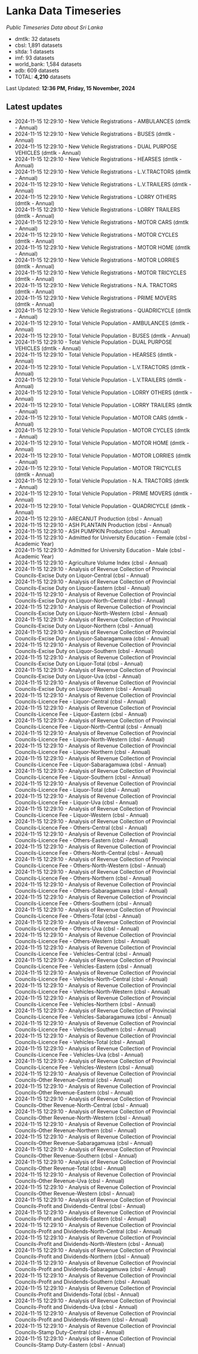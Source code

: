 # Lanka Data Timeseries
*Public Timeseries Data about Sri Lanka*

* dmtlk: 32 datasets
* cbsl: 1,891 datasets
* sltda: 1 datasets
* imf: 93 datasets
* world_bank: 1,584 datasets
* adb: 609 datasets
* TOTAL: **4,210** datasets

Last Updated: **12:36 PM, Friday, 15 November, 2024**

## Latest updates

* 2024-11-15 12:29:10 - New Vehicle Registrations - AMBULANCES (dmtlk - Annual)
* 2024-11-15 12:29:10 - New Vehicle Registrations - BUSES (dmtlk - Annual)
* 2024-11-15 12:29:10 - New Vehicle Registrations - DUAL PURPOSE VEHICLES (dmtlk - Annual)
* 2024-11-15 12:29:10 - New Vehicle Registrations - HEARSES (dmtlk - Annual)
* 2024-11-15 12:29:10 - New Vehicle Registrations - L.V.TRACTORS (dmtlk - Annual)
* 2024-11-15 12:29:10 - New Vehicle Registrations - L.V.TRAILERS (dmtlk - Annual)
* 2024-11-15 12:29:10 - New Vehicle Registrations - LORRY OTHERS (dmtlk - Annual)
* 2024-11-15 12:29:10 - New Vehicle Registrations - LORRY TRAILERS (dmtlk - Annual)
* 2024-11-15 12:29:10 - New Vehicle Registrations - MOTOR CARS (dmtlk - Annual)
* 2024-11-15 12:29:10 - New Vehicle Registrations - MOTOR CYCLES (dmtlk - Annual)
* 2024-11-15 12:29:10 - New Vehicle Registrations - MOTOR HOME (dmtlk - Annual)
* 2024-11-15 12:29:10 - New Vehicle Registrations - MOTOR LORRIES (dmtlk - Annual)
* 2024-11-15 12:29:10 - New Vehicle Registrations - MOTOR TRICYCLES (dmtlk - Annual)
* 2024-11-15 12:29:10 - New Vehicle Registrations - N.A. TRACTORS (dmtlk - Annual)
* 2024-11-15 12:29:10 - New Vehicle Registrations - PRIME MOVERS (dmtlk - Annual)
* 2024-11-15 12:29:10 - New Vehicle Registrations - QUADRICYCLE (dmtlk - Annual)
* 2024-11-15 12:29:10 - Total Vehicle Population - AMBULANCES (dmtlk - Annual)
* 2024-11-15 12:29:10 - Total Vehicle Population - BUSES (dmtlk - Annual)
* 2024-11-15 12:29:10 - Total Vehicle Population - DUAL PURPOSE VEHICLES (dmtlk - Annual)
* 2024-11-15 12:29:10 - Total Vehicle Population - HEARSES (dmtlk - Annual)
* 2024-11-15 12:29:10 - Total Vehicle Population - L.V.TRACTORS (dmtlk - Annual)
* 2024-11-15 12:29:10 - Total Vehicle Population - L.V.TRAILERS (dmtlk - Annual)
* 2024-11-15 12:29:10 - Total Vehicle Population - LORRY OTHERS (dmtlk - Annual)
* 2024-11-15 12:29:10 - Total Vehicle Population - LORRY TRAILERS (dmtlk - Annual)
* 2024-11-15 12:29:10 - Total Vehicle Population - MOTOR CARS (dmtlk - Annual)
* 2024-11-15 12:29:10 - Total Vehicle Population - MOTOR CYCLES (dmtlk - Annual)
* 2024-11-15 12:29:10 - Total Vehicle Population - MOTOR HOME (dmtlk - Annual)
* 2024-11-15 12:29:10 - Total Vehicle Population - MOTOR LORRIES (dmtlk - Annual)
* 2024-11-15 12:29:10 - Total Vehicle Population - MOTOR TRICYCLES (dmtlk - Annual)
* 2024-11-15 12:29:10 - Total Vehicle Population - N.A. TRACTORS (dmtlk - Annual)
* 2024-11-15 12:29:10 - Total Vehicle Population - PRIME MOVERS (dmtlk - Annual)
* 2024-11-15 12:29:10 - Total Vehicle Population - QUADRICYCLE (dmtlk - Annual)
* 2024-11-15 12:29:10 - ARECANUT Production (cbsl - Annual)
* 2024-11-15 12:29:10 - ASH PLANTAIN Production (cbsl - Annual)
* 2024-11-15 12:29:10 - ASH PUMPKIN Production (cbsl - Annual)
* 2024-11-15 12:29:10 - Admitted for University Education - Female (cbsl - Academic Year)
* 2024-11-15 12:29:10 - Admitted for University Education - Male (cbsl - Academic Year)
* 2024-11-15 12:29:10 - Agriculture Volume Index (cbsl - Annual)
* 2024-11-15 12:29:10 - Analysis of Revenue Collection of Provincial Councils-Excise Duty on Liquor-Central (cbsl - Annual)
* 2024-11-15 12:29:10 - Analysis of Revenue Collection of Provincial Councils-Excise Duty on Liquor-Eastern (cbsl - Annual)
* 2024-11-15 12:29:10 - Analysis of Revenue Collection of Provincial Councils-Excise Duty on Liquor-North-Central (cbsl - Annual)
* 2024-11-15 12:29:10 - Analysis of Revenue Collection of Provincial Councils-Excise Duty on Liquor-North-Western (cbsl - Annual)
* 2024-11-15 12:29:10 - Analysis of Revenue Collection of Provincial Councils-Excise Duty on Liquor-Northern (cbsl - Annual)
* 2024-11-15 12:29:10 - Analysis of Revenue Collection of Provincial Councils-Excise Duty on Liquor-Sabaragamuwa (cbsl - Annual)
* 2024-11-15 12:29:10 - Analysis of Revenue Collection of Provincial Councils-Excise Duty on Liquor-Southern (cbsl - Annual)
* 2024-11-15 12:29:10 - Analysis of Revenue Collection of Provincial Councils-Excise Duty on Liquor-Total (cbsl - Annual)
* 2024-11-15 12:29:10 - Analysis of Revenue Collection of Provincial Councils-Excise Duty on Liquor-Uva (cbsl - Annual)
* 2024-11-15 12:29:10 - Analysis of Revenue Collection of Provincial Councils-Excise Duty on Liquor-Western (cbsl - Annual)
* 2024-11-15 12:29:10 - Analysis of Revenue Collection of Provincial Councils-Licence Fee - Liquor-Central (cbsl - Annual)
* 2024-11-15 12:29:10 - Analysis of Revenue Collection of Provincial Councils-Licence Fee - Liquor-Eastern (cbsl - Annual)
* 2024-11-15 12:29:10 - Analysis of Revenue Collection of Provincial Councils-Licence Fee - Liquor-North-Central (cbsl - Annual)
* 2024-11-15 12:29:10 - Analysis of Revenue Collection of Provincial Councils-Licence Fee - Liquor-North-Western (cbsl - Annual)
* 2024-11-15 12:29:10 - Analysis of Revenue Collection of Provincial Councils-Licence Fee - Liquor-Northern (cbsl - Annual)
* 2024-11-15 12:29:10 - Analysis of Revenue Collection of Provincial Councils-Licence Fee - Liquor-Sabaragamuwa (cbsl - Annual)
* 2024-11-15 12:29:10 - Analysis of Revenue Collection of Provincial Councils-Licence Fee - Liquor-Southern (cbsl - Annual)
* 2024-11-15 12:29:10 - Analysis of Revenue Collection of Provincial Councils-Licence Fee - Liquor-Total (cbsl - Annual)
* 2024-11-15 12:29:10 - Analysis of Revenue Collection of Provincial Councils-Licence Fee - Liquor-Uva (cbsl - Annual)
* 2024-11-15 12:29:10 - Analysis of Revenue Collection of Provincial Councils-Licence Fee - Liquor-Western (cbsl - Annual)
* 2024-11-15 12:29:10 - Analysis of Revenue Collection of Provincial Councils-Licence Fee - Others-Central (cbsl - Annual)
* 2024-11-15 12:29:10 - Analysis of Revenue Collection of Provincial Councils-Licence Fee - Others-Eastern (cbsl - Annual)
* 2024-11-15 12:29:10 - Analysis of Revenue Collection of Provincial Councils-Licence Fee - Others-North-Central (cbsl - Annual)
* 2024-11-15 12:29:10 - Analysis of Revenue Collection of Provincial Councils-Licence Fee - Others-North-Western (cbsl - Annual)
* 2024-11-15 12:29:10 - Analysis of Revenue Collection of Provincial Councils-Licence Fee - Others-Northern (cbsl - Annual)
* 2024-11-15 12:29:10 - Analysis of Revenue Collection of Provincial Councils-Licence Fee - Others-Sabaragamuwa (cbsl - Annual)
* 2024-11-15 12:29:10 - Analysis of Revenue Collection of Provincial Councils-Licence Fee - Others-Southern (cbsl - Annual)
* 2024-11-15 12:29:10 - Analysis of Revenue Collection of Provincial Councils-Licence Fee - Others-Total (cbsl - Annual)
* 2024-11-15 12:29:10 - Analysis of Revenue Collection of Provincial Councils-Licence Fee - Others-Uva (cbsl - Annual)
* 2024-11-15 12:29:10 - Analysis of Revenue Collection of Provincial Councils-Licence Fee - Others-Western (cbsl - Annual)
* 2024-11-15 12:29:10 - Analysis of Revenue Collection of Provincial Councils-Licence Fee - Vehicles-Central (cbsl - Annual)
* 2024-11-15 12:29:10 - Analysis of Revenue Collection of Provincial Councils-Licence Fee - Vehicles-Eastern (cbsl - Annual)
* 2024-11-15 12:29:10 - Analysis of Revenue Collection of Provincial Councils-Licence Fee - Vehicles-North-Central (cbsl - Annual)
* 2024-11-15 12:29:10 - Analysis of Revenue Collection of Provincial Councils-Licence Fee - Vehicles-North-Western (cbsl - Annual)
* 2024-11-15 12:29:10 - Analysis of Revenue Collection of Provincial Councils-Licence Fee - Vehicles-Northern (cbsl - Annual)
* 2024-11-15 12:29:10 - Analysis of Revenue Collection of Provincial Councils-Licence Fee - Vehicles-Sabaragamuwa (cbsl - Annual)
* 2024-11-15 12:29:10 - Analysis of Revenue Collection of Provincial Councils-Licence Fee - Vehicles-Southern (cbsl - Annual)
* 2024-11-15 12:29:10 - Analysis of Revenue Collection of Provincial Councils-Licence Fee - Vehicles-Total (cbsl - Annual)
* 2024-11-15 12:29:10 - Analysis of Revenue Collection of Provincial Councils-Licence Fee - Vehicles-Uva (cbsl - Annual)
* 2024-11-15 12:29:10 - Analysis of Revenue Collection of Provincial Councils-Licence Fee - Vehicles-Western (cbsl - Annual)
* 2024-11-15 12:29:10 - Analysis of Revenue Collection of Provincial Councils-Other Revenue-Central (cbsl - Annual)
* 2024-11-15 12:29:10 - Analysis of Revenue Collection of Provincial Councils-Other Revenue-Eastern (cbsl - Annual)
* 2024-11-15 12:29:10 - Analysis of Revenue Collection of Provincial Councils-Other Revenue-North-Central (cbsl - Annual)
* 2024-11-15 12:29:10 - Analysis of Revenue Collection of Provincial Councils-Other Revenue-North-Western (cbsl - Annual)
* 2024-11-15 12:29:10 - Analysis of Revenue Collection of Provincial Councils-Other Revenue-Northern (cbsl - Annual)
* 2024-11-15 12:29:10 - Analysis of Revenue Collection of Provincial Councils-Other Revenue-Sabaragamuwa (cbsl - Annual)
* 2024-11-15 12:29:10 - Analysis of Revenue Collection of Provincial Councils-Other Revenue-Southern (cbsl - Annual)
* 2024-11-15 12:29:10 - Analysis of Revenue Collection of Provincial Councils-Other Revenue-Total (cbsl - Annual)
* 2024-11-15 12:29:10 - Analysis of Revenue Collection of Provincial Councils-Other Revenue-Uva (cbsl - Annual)
* 2024-11-15 12:29:10 - Analysis of Revenue Collection of Provincial Councils-Other Revenue-Western (cbsl - Annual)
* 2024-11-15 12:29:10 - Analysis of Revenue Collection of Provincial Councils-Profit and Dividends-Central (cbsl - Annual)
* 2024-11-15 12:29:10 - Analysis of Revenue Collection of Provincial Councils-Profit and Dividends-Eastern (cbsl - Annual)
* 2024-11-15 12:29:10 - Analysis of Revenue Collection of Provincial Councils-Profit and Dividends-North-Central (cbsl - Annual)
* 2024-11-15 12:29:10 - Analysis of Revenue Collection of Provincial Councils-Profit and Dividends-North-Western (cbsl - Annual)
* 2024-11-15 12:29:10 - Analysis of Revenue Collection of Provincial Councils-Profit and Dividends-Northern (cbsl - Annual)
* 2024-11-15 12:29:10 - Analysis of Revenue Collection of Provincial Councils-Profit and Dividends-Sabaragamuwa (cbsl - Annual)
* 2024-11-15 12:29:10 - Analysis of Revenue Collection of Provincial Councils-Profit and Dividends-Southern (cbsl - Annual)
* 2024-11-15 12:29:10 - Analysis of Revenue Collection of Provincial Councils-Profit and Dividends-Total (cbsl - Annual)
* 2024-11-15 12:29:10 - Analysis of Revenue Collection of Provincial Councils-Profit and Dividends-Uva (cbsl - Annual)
* 2024-11-15 12:29:10 - Analysis of Revenue Collection of Provincial Councils-Profit and Dividends-Western (cbsl - Annual)
* 2024-11-15 12:29:10 - Analysis of Revenue Collection of Provincial Councils-Stamp Duty-Central (cbsl - Annual)
* 2024-11-15 12:29:10 - Analysis of Revenue Collection of Provincial Councils-Stamp Duty-Eastern (cbsl - Annual)
